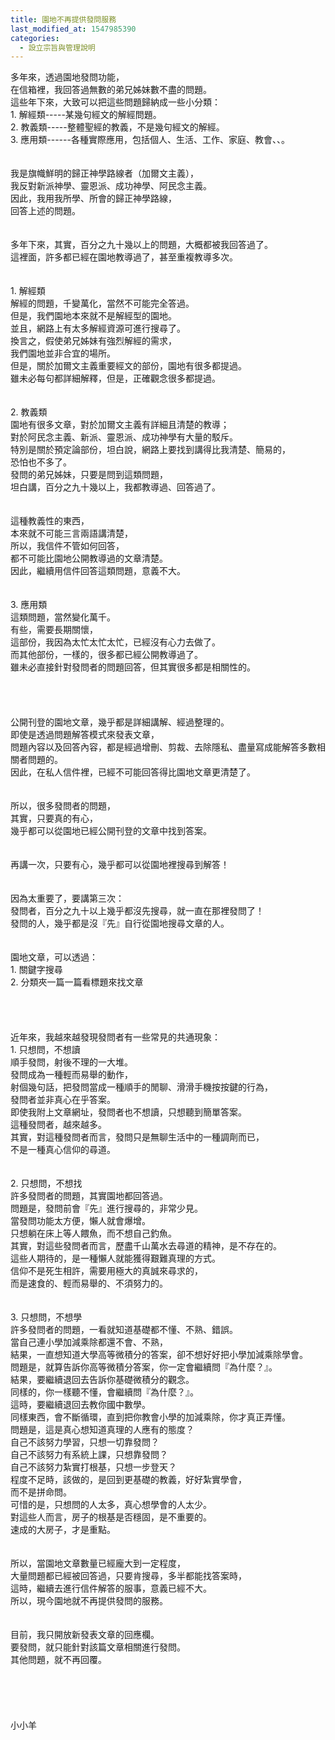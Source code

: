 ```yaml
---
title: 園地不再提供發問服務
last_modified_at: 1547985390
categories:
  - 設立宗旨與管理說明
---
```


多年來，透過園地發問功能，<br>在信箱裡，我回答過無數的弟兄姊妹數不盡的問題。<br><!--more-->這些年下來，大致可以把這些問題歸納成一些小分類：<br>1.	解經類-----某幾句經文的解經問題。<br>2.	教義類-----整體聖經的教義，不是幾句經文的解經。<br>3.	應用類------各種實際應用，包括個人、生活、工作、家庭、教會、、。<br><br><br>我是旗幟鮮明的歸正神學路線者（加爾文主義），<br>我反對新派神學、靈恩派、成功神學、阿民念主義。<br>因此，我用我所學、所會的歸正神學路線，<br>回答上述的問題。<br><br><br>多年下來，其實，百分之九十幾以上的問題，大概都被我回答過了。<br>這裡面，許多都已經在園地教導過了，甚至重複教導多次。<br><br><br>1.	解經類<br>解經的問題，千變萬化，當然不可能完全答過。<br>但是，我們園地本來就不是解經型的園地。<br>並且，網路上有太多解經資源可進行搜尋了。<br>換言之，假使弟兄姊妹有強烈解經的需求，<br>我們園地並非合宜的場所。<br>但是，關於加爾文主義重要經文的部份，園地有很多都提過。<br>雖未必每句都詳細解釋，但是，正確觀念很多都提過。<br><br><br>2.	教義類<br>園地有很多文章，對於加爾文主義有詳細且清楚的教導；<br>對於阿民念主義、新派、靈恩派、成功神學有大量的駁斥。<br>特別是關於預定論部份，坦白說，網路上要找到講得比我清楚、簡易的，<br>恐怕也不多了。<br>發問的弟兄姊妹，只要是問到這類問題，<br>坦白講，百分之九十幾以上，我都教導過、回答過了。<br><br><br>這種教義性的東西，<br>本來就不可能三言兩語講清楚，<br>所以，我信件不管如何回答，<br>都不可能比園地公開教導過的文章清楚。<br>因此，繼續用信件回答這類問題，意義不大。<br><br><br>3.	應用類<br>這類問題，當然變化萬千。<br>有些，需要長期關懷，<br>這部份，我因為太忙太忙太忙，已經沒有心力去做了。<br>而其他部份，一樣的，很多都已經公開教導過了。<br>雖未必直接針對發問者的問題回答，但其實很多都是相關性的。<br><br><br><br><br>公開刊登的園地文章，幾乎都是詳細講解、經過整理的。<br>即使是透過問題解答模式來發表文章，<br>問題內容以及回答內容，都是經過增刪、剪裁、去除隱私、盡量寫成能解答多數相關者問題的。<br>因此，在私人信件裡，已經不可能回答得比園地文章更清楚了。<br><br><br>所以，很多發問者的問題，<br>其實，只要真的有心，<br>幾乎都可以從園地已經公開刊登的文章中找到答案。<br><br><br>再講一次，只要有心，幾乎都可以從園地裡搜尋到解答！<br><br><br>因為太重要了，要講第三次：<br>發問者，百分之九十以上幾乎都沒先搜尋，就一直在那裡發問了！<br>發問的人，幾乎都是沒『先』自行從園地搜尋文章的人。<br><br><br>園地文章，可以透過：<br>1.	關鍵字搜尋<br>2.	分類夾一篇一篇看標題來找文章<br><br><br><br><br>近年來，我越來越發現發問者有一些常見的共通現象：<br>1.	只想問，不想讀<br>順手發問，射後不理的一大堆。<br>發問成為一種輕而易舉的動作，<br>射個幾句話，把發問當成一種順手的閒聊、滑滑手機按按鍵的行為，<br>發問者並非真心在乎答案。<br>即使我附上文章網址，發問者也不想讀，只想聽到簡單答案。<br>這種發問者，越來越多。<br>其實，對這種發問者而言，發問只是無聊生活中的一種調劑而已，<br>不是一種真心信仰的尋道。<br><br><br>2.	只想問，不想找<br>許多發問者的問題，其實園地都回答過。<br>問題是，發問前會『先』進行搜尋的，非常少見。<br>當發問功能太方便，懶人就會爆增。<br>只想躺在床上等人餵魚，而不想自己釣魚。<br>其實，對這些發問者而言，歷盡千山萬水去尋道的精神，是不存在的。<br>這些人期待的，是一種懶人就能獲得艱難真理的方式。<br>信仰不是死生相許，需要用極大的真誠來尋求的，<br>而是速食的、輕而易舉的、不須努力的。<br><br><br>3.	只想問，不想學<br>許多發問者的問題，一看就知道基礎都不懂、不熟、錯誤。<br>當自己連小學加減乘除都還不會、不熟，<br>結果，一直想知道大學高等微積分的答案，卻不想好好把小學加減乘除學會。<br>問題是，就算告訴你高等微積分答案，你一定會繼續問『為什麼？』。<br>結果，要繼續退回去告訴你基礎微積分的觀念。<br>同樣的，你一樣聽不懂，會繼續問『為什麼？』。<br>這時，要繼續退回去教你國中數學。<br>同樣東西，會不斷循環，直到把你教會小學的加減乘除，你才真正弄懂。<br>問題是，這是真心想知道真理的人應有的態度？<br>自己不該努力學習，只想一切靠發問？<br>自己不該努力有系統上課，只想靠發問？<br>自己不該努力紮實打根基，只想一步登天？<br>程度不足時，該做的，是回到更基礎的教義，好好紮實學會，<br>而不是拼命問。<br>可惜的是，只想問的人太多，真心想學會的人太少。<br>對這些人而言，房子的根基是否穩固，是不重要的。<br>速成的大房子，才是重點。<br><br><br>所以，當園地文章數量已經龐大到一定程度，<br>大量問題都已經被回答過，只要肯搜尋，多半都能找答案時，<br>這時，繼續去進行信件解答的服事，意義已經不大。<br>所以，現今園地就不再提供發問的服務。<br><br><br>目前，我只開放新發表文章的回應欄。<br>要發問，就只能針對該篇文章相關進行發問。<br>其他問題，就不再回覆。<br><br><br><br><br><br>小小羊<br><br><br><br><br>
